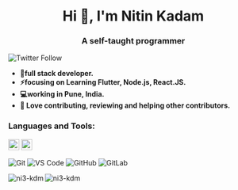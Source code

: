 <h1 align="center">Hi 👋, I'm Nitin Kadam</h1>
<h3 align="center">A self-taught programmer </h3>

![Twitter Follow](https://img.shields.io/twitter/follow/nitinkadam213?label=Nitinkadam213&logo=twitter&style=for-the-badge)

- **🔭full stack developer.**
- **⚡focusing on Learning Flutter, Node.js, React.JS.**
- **💻working in Pune, India.**
- **👯 Love contributing, reviewing and helping other contributors.**

### Languages and Tools:

<p align="left"><img src="https://www.vectorlogo.zone/logos/dartlang/dartlang-icon.svg" alt="dart" width="22" height="22"/> <img src="https://www.vectorlogo.zone/logos/flutterio/flutterio-icon.svg" alt="flutter" width="22" height="22"/> </p>

![Git](https://img.shields.io/badge/-Git-black?style=flat-square&logo=git)
![VS Code](https://img.shields.io/badge/-VS%20Code-007ACC?style=flat-square&logo=visual-studio-code)
![GitHub](https://img.shields.io/badge/-GitHub-181717?style=flat-square&logo=github)
![GitLab](https://img.shields.io/badge/-GitLab-FCA121?style=flat-square&logo=gitlab)

<p><img align="left" src="https://github-readme-stats.vercel.app/api/top-langs/?username=ni3-kdm&layout=compact&hide=html" alt="ni3-kdm" /></p>

<p><img align="center" src="https://github-readme-stats.vercel.app/api?username=ni3-kdm&show_icons=true" alt="ni3-kdm" /></p>


